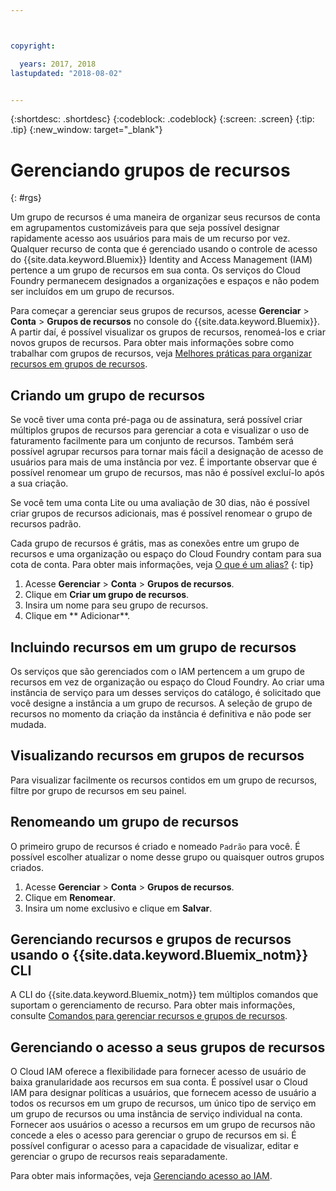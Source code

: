 ```yaml
---



copyright:

  years: 2017, 2018
lastupdated: "2018-08-02"


---
```


{:shortdesc: .shortdesc}
{:codeblock: .codeblock}
{:screen: .screen}
{:tip: .tip}
{:new_window: target="_blank"}

# Gerenciando grupos de recursos
{: #rgs}

Um grupo de recursos é uma maneira de organizar seus recursos de conta em agrupamentos customizáveis para que seja possível designar rapidamente acesso aos usuários para mais de um recurso por vez. Qualquer recurso de conta que é gerenciado usando o controle de acesso do {{site.data.keyword.Bluemix}} Identity and Access Management (IAM) pertence a um grupo de recursos em sua conta. Os serviços do Cloud Foundry permanecem designados a organizações e espaços e não podem ser incluídos em um grupo de recursos.

Para começar a gerenciar seus grupos de recursos, acesse **Gerenciar** &gt; **Conta** &gt; **Grupos de recursos** no console do {{site.data.keyword.Bluemix}}. A partir daí, é possível visualizar os grupos de recursos, renomeá-los e criar novos grupos de recursos. Para obter mais informações sobre como trabalhar com grupos de recursos, veja [Melhores práticas para organizar recursos em grupos de recursos](/docs/resources/bestpractice_rgs.html#bp_resourcegroups).


## Criando um grupo de recursos

Se você tiver uma conta pré-paga ou de assinatura, será possível criar múltiplos grupos de recursos para gerenciar a cota e visualizar o uso de faturamento facilmente para um conjunto de recursos. Também será possível agrupar recursos para tornar mais fácil a designação de acesso de usuários para mais de uma instância por vez. 
É importante observar que é possível renomear um grupo de recursos, mas não é possível excluí-lo após a sua criação.

Se você tem uma conta Lite ou uma avaliação de 30 dias, não é possível criar grupos de recursos adicionais, mas é possível renomear o grupo de recursos padrão.

Cada grupo de recursos é grátis, mas as conexões entre um grupo de recursos e uma organização ou espaço do Cloud Foundry contam para sua cota de conta. Para obter mais informações, veja [O que é um alias?](/docs/resources/connecting_apps.html#what_is_alias)
{: tip}

1. Acesse **Gerenciar** &gt; **Conta** &gt; **Grupos de recursos**.
2. Clique em **Criar um grupo de recursos**.
3. Insira um nome para seu grupo de recursos.
4. Clique em ** Adicionar**.

## Incluindo recursos em um grupo de recursos

Os serviços que são gerenciados com o IAM pertencem a um grupo de recursos em vez de organização ou espaço do Cloud Foundry. Ao criar uma instância de serviço para um desses serviços do catálogo,
é solicitado que você designe a instância a um grupo de recursos. A seleção de grupo de recursos no momento da
criação da instância é definitiva e não pode ser mudada.

## Visualizando recursos em grupos de recursos

Para visualizar facilmente os recursos contidos em um grupo de recursos, filtre por grupo de recursos em seu painel.

## Renomeando um grupo de recursos

O primeiro grupo de recursos é criado e nomeado `Padrão` para você. É possível escolher atualizar o nome desse grupo ou quaisquer outros grupos criados.

1. Acesse **Gerenciar** &gt; **Conta** &gt; **Grupos de recursos**.
2. Clique em **Renomear**.
3. Insira um nome exclusivo e clique em **Salvar**.

## Gerenciando recursos e grupos de recursos usando o {{site.data.keyword.Bluemix_notm}} CLI

A CLI do {{site.data.keyword.Bluemix_notm}} tem múltiplos comandos que suportam o gerenciamento de recurso. Para obter mais informações, consulte [Comandos para gerenciar recursos e grupos de recursos](/docs/cli/reference/ibmcloud/cli_resource_group.html#ibmcloud_commands_resource).

## Gerenciando o acesso a seus grupos de recursos

O Cloud IAM oferece a flexibilidade para fornecer acesso de usuário de baixa granularidade aos recursos em sua conta. É possível usar o Cloud IAM para designar políticas a usuários, que fornecem acesso de usuário a todos os recursos em um grupo de recursos, um único tipo de serviço em um grupo de recursos ou uma instância de serviço individual na conta. Fornecer aos usuários o acesso a recursos em um grupo de recursos não concede a eles o acesso para gerenciar o grupo de recursos em si. É possível configurar o acesso para a capacidade de visualizar, editar e gerenciar o grupo de recursos reais separadamente.

Para obter mais informações, veja [Gerenciando acesso ao IAM](/docs/iam/mngiam.html#iammanidaccser).
